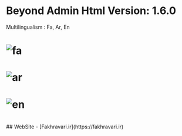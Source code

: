 # Beyond Admin Html Version: 1.6.0

Multilingualism : Fa, Ar, En
<br />
# ![fa](https://github.com/user-attachments/assets/c1cce7d7-aa41-4088-95ba-fcfa800d30bc)
# ![ar](https://github.com/user-attachments/assets/3a117e48-b18c-40b4-92a3-b0334854f03c)
# ![en](https://github.com/user-attachments/assets/8b04c7da-1459-4eb1-afe5-49706732d26f)
<br />
## WebSite
- [Fakhravari.ir](https://fakhravari.ir)

